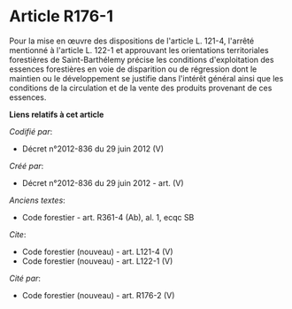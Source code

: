 # Article R176-1

Pour la mise en œuvre des dispositions de l'article L. 121-4, l'arrêté mentionné à l'article L. 122-1 et approuvant les
orientations territoriales forestières de Saint-Barthélemy précise les conditions d'exploitation des essences forestières en
voie de disparition ou de régression dont le maintien ou le développement se justifie dans l'intérêt général ainsi que les
conditions de la circulation et de la vente des produits provenant de ces essences.

**Liens relatifs à cet article**

_Codifié par_:

  - Décret n°2012-836 du 29 juin 2012 (V)

_Créé par_:

  - Décret n°2012-836 du 29 juin 2012 - art. (V)

_Anciens textes_:

  - Code forestier - art. R361-4 (Ab), al. 1, ecqc SB

_Cite_:

  - Code forestier (nouveau) - art. L121-4 (V)
  - Code forestier (nouveau) - art. L122-1 (V)

_Cité par_:

  - Code forestier (nouveau) - art. R176-2 (V)
